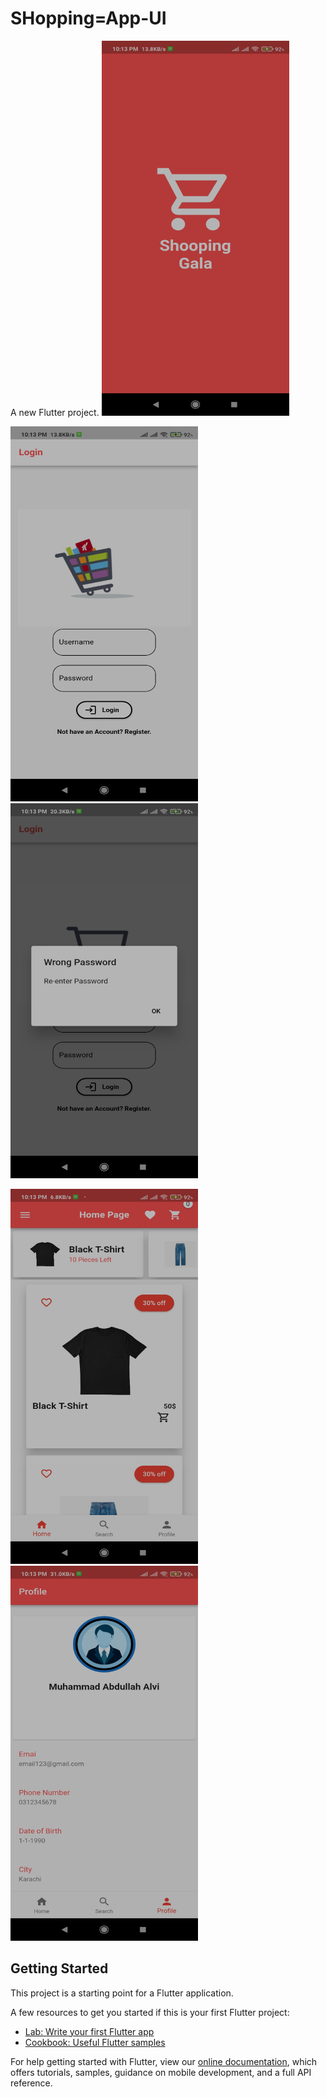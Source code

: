 # SHopping=App-UI

A new Flutter project.
<img src = "images/splash.jpg" width = "300" height = "600">   

<img src = "images/login.jpg" width = "300" height = "600">     <img src = "images/pass.jpg" width = "300" height = "600">

<img src = "images/home.jpg" width = "300" height = "600">     <img src = "images/about.jpg" width = "300" height = "600">
## Getting Started

This project is a starting point for a Flutter application.

A few resources to get you started if this is your first Flutter project:

- [Lab: Write your first Flutter app](https://flutter.dev/docs/get-started/codelab)
- [Cookbook: Useful Flutter samples](https://flutter.dev/docs/cookbook)

For help getting started with Flutter, view our
[online documentation](https://flutter.dev/docs), which offers tutorials,
samples, guidance on mobile development, and a full API reference.

